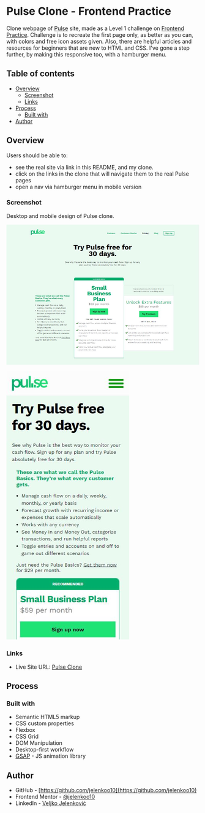 # Pulse Clone - Frontend Practice

Clone webpage of [Pulse](https://pulseapp.com/pricing) site, made as a Level 1 challenge on [Frontend Practice](https://www.frontendpractice.com/projects/pulse). Challenge is to recreate the first page only, as better as you can, with colors and free icon assets given. Also, there are helpful articles and resources for beginners that are new to HTML and CSS. I've gone a step further, by making this responsive too, with a hamburger menu.

## Table of contents

- [Overview](#overview)
  - [Screenshot](#screenshot)
  - [Links](#links)
- [Process](#process)
  - [Built with](#built-with)
- [Author](#author)

## Overview

Users should be able to:
- see the real site via link in this README, and my clone. 
- click on the links in the clone that will navigate them to the real Pulse pages
- open a nav via hamburger menu in mobile version

### Screenshot

Desktop and mobile design of Pulse clone.

![](./images/screenshot1.JPG)

![](./images/screenshot2.JPG)

### Links

- Live Site URL: [Pulse Clone](https://jelenkoo10.github.io/pulse)

## Process

### Built with

- Semantic HTML5 markup
- CSS custom properties
- Flexbox
- CSS Grid
- DOM Manipulation
- Desktop-first workflow
- [GSAP](https://greensock.com/gsap/) - JS animation library

## Author

- GitHub - [https://github.com/jelenkoo10](https://github.com/jelenkoo10)
- Frontend Mentor - [@jelenkoo10](https://www.frontendmentor.io/profile/jelenkoo10)
- LinkedIn - [Veljko Jelenković](https://www.linkedin.com/in/veljko-jelenkovi%C4%87-182981250/)
